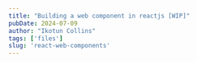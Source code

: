 ```yaml
---
title: "Building a web component in reactjs [WIP]"
pubDate: 2024-07-09
author: "Ikotun Collins"
tags: ['files']
slug: 'react-web-components'
---
```



